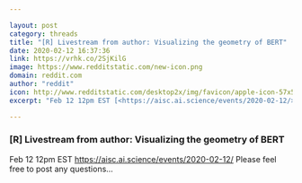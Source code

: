 ```yaml
---

layout: post
category: threads
title: "[R] Livestream from author: Visualizing the geometry of BERT"
date: 2020-02-12 16:37:36
link: https://vrhk.co/2SjKilG
image: https://www.redditstatic.com/new-icon.png
domain: reddit.com
author: "reddit"
icon: http://www.redditstatic.com/desktop2x/img/favicon/apple-icon-57x57.png
excerpt: "Feb 12 12pm EST [<https://aisc.ai.science/events/2020-02-12/>](<https://aisc.ai.science/events/2020-02-12/>) Please feel free to post any questions..."

---
```


### [R] Livestream from author: Visualizing the geometry of BERT

Feb 12 12pm EST [<https://aisc.ai.science/events/2020-02-12/>](<https://aisc.ai.science/events/2020-02-12/>) Please feel free to post any questions...